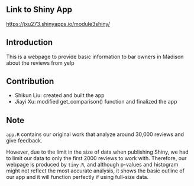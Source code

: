## Link to Shiny App
https://jxu273.shinyapps.io/module3shiny/

## Introduction
This is a webpage to provide basic information to bar owners in Madison about the reviews from yelp

## Contribution
- Shikun Liu: created and built the app
- Jiayi Xu: modified get_comparison() function and finalized the app

## Note
`app.R` contains our original work that analyze around 30,000 reviews and give feedback. 

However, due to the limit in the size of data when publishing Shiny, we had to limit our data to only the first 2000 reviews to work with. Therefore, our webpage is produced by `tiny.R`, and although p-values and histogram might not reflect the most accurate analysis, it shows the basic outline of our app and it will function perfectly if using full-size data.

